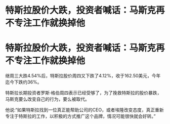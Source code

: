 # 特斯拉股价大跌，投资者喊话：马斯克再不专注工作就换掉他

# 特斯拉股价大跌，投资者喊话：马斯克再不专注工作就换掉他

继周三大跌4.54%后，特斯拉股价周四又下跌了4.12%，收于162.50美元，今年迄今下跌约36%。

特斯拉长期投资者罗斯·格伯周四表示已经受够了，为了挽救特斯拉的股价暴跌，马斯克要么改变自己的行为，要么被取代。

他说:“如果特斯拉找到一位真正能帮助公司的CEO，或者埃隆改变态度，真正重新专注于特斯拉的工作，以积极的方式推广这个品牌，情况可能很快就会好转。”

